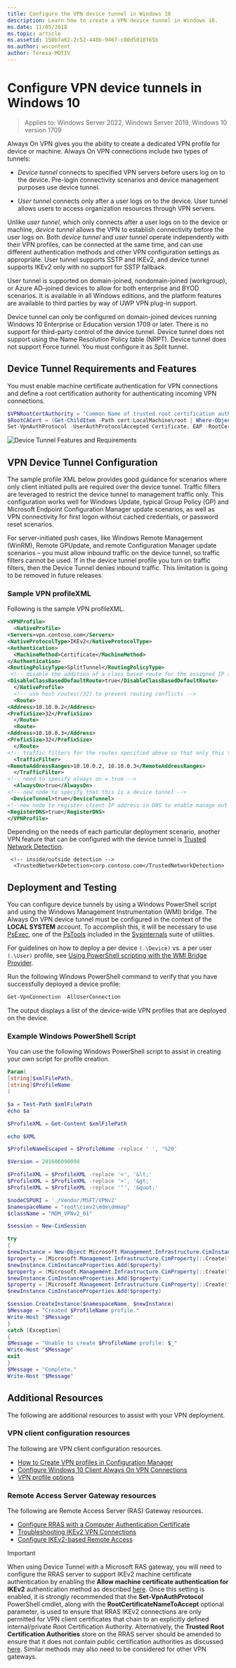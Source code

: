 ```yaml
---
title: Configure the VPN device tunnel in Windows 10
description: Learn how to create a VPN device tunnel in Windows 10.
ms.date: 11/05/2018
ms.topic: article
ms.assetid: 158b7a62-2c52-448b-9467-c00d5018f65b
ms.author: wscontent
author: Teresa-MOTIV
---
```

# Configure VPN device tunnels in Windows 10

>Applies to: Windows Server 2022, Windows Server 2019, Windows 10 version 1709

Always On VPN gives you the ability to create a dedicated VPN profile for device or machine. Always On VPN connections include two types of tunnels:

- _Device tunnel_ connects to specified VPN servers before users log on to the device. Pre-login connectivity scenarios and device management purposes use device tunnel.

- _User tunnel_ connects only after a user logs on to the device. User tunnel allows users to access organization resources through VPN servers.

Unlike _user tunnel_, which only connects after a user logs on to the device or machine, _device tunnel_ allows the VPN to establish connectivity before the user logs on. Both _device tunnel_ and _user tunnel_ operate independently with their VPN profiles, can be connected at the same time, and can use different authentication methods and other VPN configuration settings as appropriate. User tunnel supports SSTP and IKEv2, and device tunnel supports IKEv2 only with no support for SSTP fallback.

User tunnel is supported on domain-joined, nondomain-joined (workgroup), or Azure AD–joined devices to allow for both enterprise and BYOD scenarios. It is available in all Windows editions, and the platform features are available to third parties by way of UWP VPN plug-in support.

Device tunnel can only be configured on domain-joined devices running Windows 10 Enterprise or Education version 1709 or later. There is no support for third-party control of the device tunnel. Device tunnel does not support using the Name Resolution Policy table (NRPT). Device tunnel does not support Force tunnel. You must configure it as Split tunnel.


## Device Tunnel Requirements and Features
You must enable machine certificate authentication for VPN connections and define a root certification authority for authenticating incoming VPN connections.

```PowerShell
$VPNRootCertAuthority = "Common Name of trusted root certification authority"
$RootCACert = (Get-ChildItem -Path cert:LocalMachine\root | Where-Object {$_.Subject -Like "*$VPNRootCertAuthority*" })
Set-VpnAuthProtocol -UserAuthProtocolAccepted Certificate, EAP -RootCertificateNameToAccept $RootCACert -PassThru
```

![Device Tunnel Features and Requirements](../../media/device-tunnel-feature-and-requirements.png)

## VPN Device Tunnel Configuration

The sample profile XML below provides good guidance for scenarios where only client initiated pulls are required over the device tunnel.  Traffic filters are leveraged to restrict the device tunnel to management traffic only.  This configuration works well for Windows Update, typical Group Policy (GP) and Microsoft Endpoint Configuration Manager update scenarios, as well as VPN connectivity for first logon without cached credentials, or password reset scenarios.

For server-initiated push cases, like Windows Remote Management (WinRM), Remote GPUpdate, and remote Configuration Manager update scenarios – you must allow inbound traffic on the device tunnel, so traffic filters cannot be used.  If in the device tunnel profile you turn on traffic filters, then the Device Tunnel denies inbound traffic.  This limitation is going to be removed in future releases.


### Sample VPN profileXML

Following is the sample VPN profileXML.

``` xml
<VPNProfile>
  <NativeProfile>
<Servers>vpn.contoso.com</Servers>
<NativeProtocolType>IKEv2</NativeProtocolType>
<Authentication>
  <MachineMethod>Certificate</MachineMethod>
</Authentication>
<RoutingPolicyType>SplitTunnel</RoutingPolicyType>
 <!-- disable the addition of a class based route for the assigned IP address on the VPN interface -->
<DisableClassBasedDefaultRoute>true</DisableClassBasedDefaultRoute>
  </NativeProfile>
  <!-- use host routes(/32) to prevent routing conflicts -->
  <Route>
<Address>10.10.0.2</Address>
<PrefixSize>32</PrefixSize>
  </Route>
  <Route>
<Address>10.10.0.3</Address>
<PrefixSize>32</PrefixSize>
  </Route>
<!-- traffic filters for the routes specified above so that only this traffic can go over the device tunnel -->
  <TrafficFilter>
<RemoteAddressRanges>10.10.0.2, 10.10.0.3</RemoteAddressRanges>
  </TrafficFilter>
<!-- need to specify always on = true -->
  <AlwaysOn>true</AlwaysOn>
<!-- new node to specify that this is a device tunnel -->
 <DeviceTunnel>true</DeviceTunnel>
<!--new node to register client IP address in DNS to enable manage out -->
<RegisterDNS>true</RegisterDNS>
</VPNProfile>
```

Depending on the needs of each particular deployment scenario, another VPN feature that can be configured with the device tunnel is [Trusted Network Detection](/answers/topics/windows-server-infrastructure.html).

```
 <!-- inside/outside detection -->
  <TrustedNetworkDetection>corp.contoso.com</TrustedNetworkDetection>
```

## Deployment and Testing

You can configure device tunnels by using a Windows PowerShell script and using the Windows Management Instrumentation (WMI) bridge. The Always On VPN device tunnel must be configured in the context of the **LOCAL SYSTEM** account. To accomplish this, it will be necessary to use [PsExec](/sysinternals/downloads/psexec), one of the [PsTools](/sysinternals/downloads/pstools) included in the [Sysinternals](/sysinternals/) suite of utilities.

For guidelines on how to deploy a per device `(.\Device)` vs. a per user `(.\User)` profile, see [Using PowerShell scripting with the WMI Bridge Provider](/windows/client-management/mdm/using-powershell-scripting-with-the-wmi-bridge-provider).

Run the following Windows PowerShell command to verify that you have successfully deployed a device profile:

  ```powershell
  Get-VpnConnection -AllUserConnection
  ```

The output displays a list of the device\-wide VPN profiles that are deployed on the device.

### Example Windows PowerShell Script

You can use the following Windows PowerShell script to assist in creating your own script for profile creation.

```PowerShell
Param(
[string]$xmlFilePath,
[string]$ProfileName
)

$a = Test-Path $xmlFilePath
echo $a

$ProfileXML = Get-Content $xmlFilePath

echo $XML

$ProfileNameEscaped = $ProfileName -replace ' ', '%20'

$Version = 201606090004

$ProfileXML = $ProfileXML -replace '<', '&lt;'
$ProfileXML = $ProfileXML -replace '>', '&gt;'
$ProfileXML = $ProfileXML -replace '"', '&quot;'

$nodeCSPURI = './Vendor/MSFT/VPNv2'
$namespaceName = "root\cimv2\mdm\dmmap"
$className = "MDM_VPNv2_01"

$session = New-CimSession

try
{
$newInstance = New-Object Microsoft.Management.Infrastructure.CimInstance $className, $namespaceName
$property = [Microsoft.Management.Infrastructure.CimProperty]::Create("ParentID", "$nodeCSPURI", 'String', 'Key')
$newInstance.CimInstanceProperties.Add($property)
$property = [Microsoft.Management.Infrastructure.CimProperty]::Create("InstanceID", "$ProfileNameEscaped", 'String', 'Key')
$newInstance.CimInstanceProperties.Add($property)
$property = [Microsoft.Management.Infrastructure.CimProperty]::Create("ProfileXML", "$ProfileXML", 'String', 'Property')
$newInstance.CimInstanceProperties.Add($property)

$session.CreateInstance($namespaceName, $newInstance)
$Message = "Created $ProfileName profile."
Write-Host "$Message"
}
catch [Exception]
{
$Message = "Unable to create $ProfileName profile: $_"
Write-Host "$Message"
exit
}
$Message = "Complete."
Write-Host "$Message"
```

## Additional Resources

The following are additional resources to assist with your VPN deployment.

### VPN client configuration resources

The following are VPN client configuration resources.

- [How to Create VPN profiles in Configuration Manager](/configmgr/protect/deploy-use/create-vpn-profiles)
- [Configure Windows 10 Client Always On VPN Connections](always-on-vpn/deploy/vpn-deploy-client-vpn-connections.md)
- [VPN profile options](/windows/access-protection/vpn/vpn-profile-options)

### Remote Access Server Gateway resources

The following are Remote Access Server (RAS) Gateway resources.

- [Configure RRAS with a Computer Authentication Certificate](/previous-versions/windows/it-pro/windows-server-2008-R2-and-2008/dd458982(v=ws.11))
- [Troubleshooting IKEv2 VPN Connections](/previous-versions/windows/it-pro/windows-server-2008-R2-and-2008/dd941612(v=ws.10))
- [Configure IKEv2-based Remote Access](/previous-versions/windows/it-pro/windows-server-2008-R2-and-2008/ff687731(v=ws.10))

>[!IMPORTANT]
>When using Device Tunnel with a Microsoft RAS gateway, you will need to configure the RRAS server to support IKEv2 machine certificate authentication by enabling the **Allow machine certificate authentication for IKEv2** authentication method as described [here](/previous-versions/windows/it-pro/windows-server-2008-r2-and-2008/ee922682%28v=ws.10%29). Once this setting is enabled, it is strongly recommended that the **Set-VpnAuthProtocol** PowerShell cmdlet, along with the **RootCertificateNameToAccept** optional parameter, is used to ensure that RRAS IKEv2 connections are only permitted for VPN client certificates that chain to an explicitly defined internal/private Root Certification Authority. Alternatively, the **Trusted Root Certification Authorities** store on the RRAS server should be amended to ensure that it does not contain public certification authorities as discussed [here](/archive/blogs/rrasblog/what-type-of-certificate-to-install-on-the-vpn-server). Similar methods may also need to be considered for other VPN gateways.
